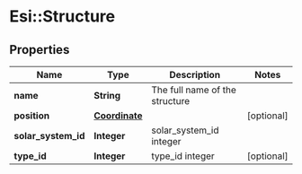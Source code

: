 # Esi::Structure

## Properties
Name | Type | Description | Notes
------------ | ------------- | ------------- | -------------
**name** | **String** | The full name of the structure | 
**position** | [**Coordinate**](Coordinate.md) |  | [optional] 
**solar_system_id** | **Integer** | solar_system_id integer | 
**type_id** | **Integer** | type_id integer | [optional] 



